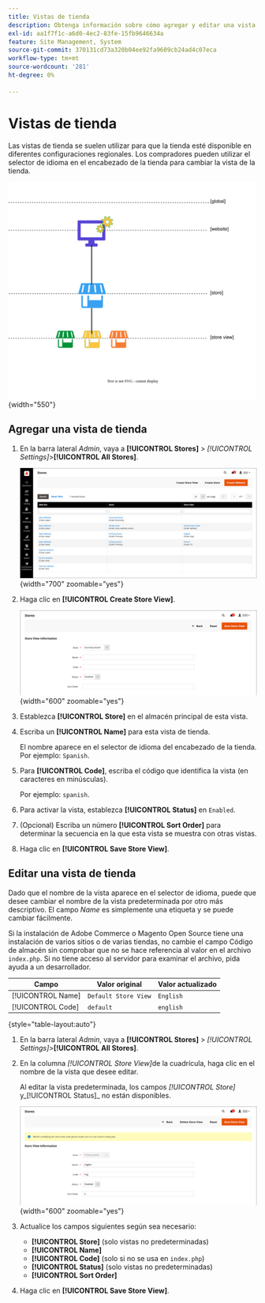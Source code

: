 ```yaml
---
title: Vistas de tienda
description: Obtenga información sobre cómo agregar y editar una vista de tienda.
exl-id: aa1f7f1c-a6d0-4ec2-83fe-15fb9646634a
feature: Site Management, System
source-git-commit: 370131cd73a320b04ee92fa9609cb24ad4c07eca
workflow-type: tm+mt
source-wordcount: '281'
ht-degree: 0%

---
```


# Vistas de tienda

Las vistas de tienda se suelen utilizar para que la tienda esté disponible en diferentes configuraciones regionales. Los compradores pueden utilizar el selector de idioma en el encabezado de la tienda para cambiar la vista de la tienda.

![Ámbito: vistas de varias tiendas](./assets/scope-multiview.svg){width="550"}

## Agregar una vista de tienda

1. En la barra lateral _Admin_, vaya a **[!UICONTROL Stores]** > _[!UICONTROL Settings]_>**[!UICONTROL All Stores]**.

   ![Todas las tiendas](./assets/stores-all.png){width="700" zoomable="yes"}

1. Haga clic en **[!UICONTROL Create Store View]**.

   ![Crear vista de tienda](./assets/create-store-view.png){width="600" zoomable="yes"}

1. Establezca **[!UICONTROL Store]** en el almacén principal de esta vista.

1. Escriba un **[!UICONTROL Name]** para esta vista de tienda.

   El nombre aparece en el selector de idioma del encabezado de la tienda. Por ejemplo: `Spanish`.

1. Para **[!UICONTROL Code]**, escriba el código que identifica la vista (en caracteres en minúsculas).

   Por ejemplo: `spanish`.

1. Para activar la vista, establezca **[!UICONTROL Status]** en `Enabled`.

1. (Opcional) Escriba un número **[!UICONTROL Sort Order]** para determinar la secuencia en la que esta vista se muestra con otras vistas.

1. Haga clic en **[!UICONTROL Save Store View]**.

## Editar una vista de tienda

Dado que el nombre de la vista aparece en el selector de idioma, puede que desee cambiar el nombre de la vista predeterminada por otro más descriptivo. El campo _Name_ es simplemente una etiqueta y se puede cambiar fácilmente.

Si la instalación de Adobe Commerce o Magento Open Source tiene una instalación de varios sitios o de varias tiendas, no cambie el campo Código de almacén sin comprobar que no se hace referencia al valor en el archivo `index.php`. Si no tiene acceso al servidor para examinar el archivo, pida ayuda a un desarrollador.

| Campo | Valor original | Valor actualizado |
| ----- | -------------- | ------------- |
| [!UICONTROL Name] | `Default Store View` | `English` |
| [!UICONTROL Code] | `default` | `english` |

{style="table-layout:auto"}

1. En la barra lateral _Admin_, vaya a **[!UICONTROL Stores]** > _[!UICONTROL Settings]_>**[!UICONTROL All Stores]**.

1. En la columna _[!UICONTROL Store View]_&#x200B;de la cuadrícula, haga clic en el nombre de la vista que desee editar.

   Al editar la vista predeterminada, los campos _[!UICONTROL Store]_&#x200B;y_[!UICONTROL Status]_ no están disponibles.

   ![Vista de tienda - editar vista predeterminada](./assets/edit-store-view-info.png){width="600" zoomable="yes"}

1. Actualice los campos siguientes según sea necesario:

   - **[!UICONTROL Store]** (solo vistas no predeterminadas)
   - **[!UICONTROL Name]**
   - **[!UICONTROL Code]** (solo si no se usa en `index.php`)
   - **[!UICONTROL Status]** (solo vistas no predeterminadas)
   - **[!UICONTROL Sort Order]**

1. Haga clic en **[!UICONTROL Save Store View]**.
